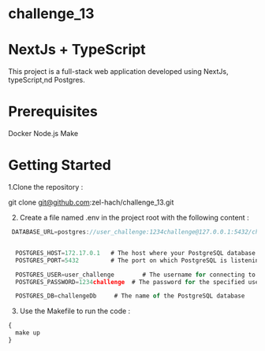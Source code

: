 # challenge_13
# NextJs + TypeScript
  This project is a full-stack web application developed using NextJs, typeScript,nd Postgres.
# Prerequisites
  Docker
  Node.js
  Make
# Getting Started
 1.Clone the repository :

  git clone git@github.com:zel-hach/challenge_13.git


  2. Create a file named .env in the project root with the following content :
```js
 DATABASE_URL=postgres://user_challenge:1234challenge@127.0.0.1:5432/challengeDb         #url for connect frontend with database


  POSTGRES_HOST=172.17.0.1   # The host where your PostgreSQL database is running
  POSTGRES_PORT=5432         # The port on which PostgreSQL is listening

  POSTGRES_USER=user_challenge        # The username for connecting to the PostgreSQL database
  POSTGRES_PASSWORD=1234challenge  # The password for the specified username

  POSTGRES_DB=challengeDb     # The name of the PostgreSQL database
```
  3. Use the Makefile to run the code :

```js
{
  make up 
}
```